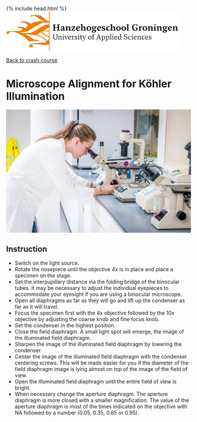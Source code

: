 {% include head.html %}
![Hanze](../../hanze/hanze.png)

[Back to crash course](../short.html)

# Microscope Alignment for Köhler Illumination

![microscopy](./impression.jpg)

## Instruction

- Switch on the light source.
- Rotate the nosepiece until the objective 4x is in place and place a specimen on the stage.
- Set the interpupillary distance via the folding bridge of the binocular tubes. It may be necessary to adjust the individual eyepieces to accommodate your eyesight if you are using a binocular microscope.
- Open all diaphragms as far as they will go and lift up the condenser as far as it will travel.
- Focus the specimen first with the 4x objective followed by the 10x objective by adjusting the coarse knob and fine focus knob.
- Set the condenser in the highest position.
- Close the field diaphragm. A small light spot will emerge, the image of the illuminated field diaphragm.
- Sharpen the image of the illuminated field diaphragm by lowering the condenser.
- Center the image of the illuminated field diaphragm with the condenser centering screws. This will be made easier for you if the diameter of the field diaphragm image is lying almost on top of the image of the field of view.
- Open the illuminated field diaphragm until the entire field of view is bright.
- When necessary change the aperture diaphragm. The aperture diaphragm is more closed with a smaller magnification. The value of the aperture diaphragm is most of the times indicated on the objective with NA followed by a number (0.05, 0.35, 0.65 or 0.95). 
